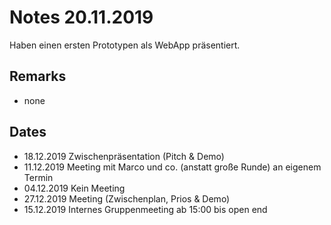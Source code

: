 # Notes 20.11.2019

Haben einen ersten Prototypen als WebApp präsentiert.

## Remarks
- none


## Dates
- 18.12.2019 Zwischenpräsentation (Pitch & Demo)
- 11.12.2019 Meeting mit Marco und co. (anstatt große Runde) an eigenem Termin
- 04.12.2019 Kein Meeting
- 27.12.2019 Meeting (Zwischenplan, Prios & Demo)
- 15.12.2019 Internes Gruppenmeeting ab 15:00 bis open end

